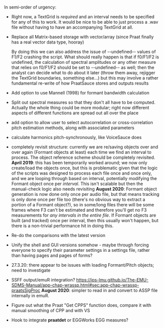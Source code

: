 In semi-order of urgency:

- Right now, a TextGrid is *required* and an interval needs to be specified for any of this to work. It would be nice to be able to just process a
  .wav file without having to have an accompanying TextGrid at all.

- Replace all Matrix-based storage with vector/array (since Praat finally has a real vector data type, hooray)

  By doing this we can also address the issue of --undefined-- values of F1/F2 crashing the script. What should really happen is that if f0/F1/F2 is undefined, the calculation of spectral amplitudes or any other measure that relies on f0/F1/F2 should be set to --undefined-- as well; then the analyst can decide what to do about it later (throw them away, rejigger the TextGrid boundaries, something else...) but this may involve a rather fundamental re-write of how PraatSauce stores and outputs results
      
- Add option to use Mannell (1998) for formant bandwidth calculation

- Split out spectral measures so that they don't all have to be computed. Actually the whole thing could be more modular; right now different aspects of different functions are spread out all over the place

- add option to allow user to select autocorrelation or cross-correlation pitch estimation methods, along with associated parameters

- calculate harmonics pitch-synchronously, like VoiceSauce does

- completely revisit structure: currently we are re/saving objects over and over again (Formant objects at least) each time we find an interval to process. The object reference scheme should be completely revisited. **April 2019**: this has been temporarily worked around; we now only create/load the objects once, but this is problematic given that the logic of the scripts was designed to process each file once and once only, and we are looping through based on interval, potentially modifying the Formant object once per *interval*. This isn't scalable but then the manual-check logic also needs revisiting **August 2020**: Formant object generation is now done only once per audio file, but that means tracking is only done once per file too (there's no obvious way to extract a portion of a Formant object?), so in some/long files there will be some frames where F3 can't be estimated and therefore you'll get no F3 measurements for *any intervals in the entire file*. If Formant objects are built (and tracked) once per interval, then this usually won't happen, but there is a non-trivial performance hit in doing this.

- Re-do the comparisons with the latest version

- Unify the shell and GUI versions somehow - maybe through forcing everyone to specify their parameter settings in a settings file, rather than having pages and pages of forms?

- 27.3.20: there appear to be issues with loading Formant/Pitch objects; need to investigate

- SSFF output/emuR integration? https://ips-lmu.github.io/The-EMU-SDMS-Manual/app-chap-wrassp.html#sec:app-chap-wrassp-praatsSigProc **August 2020**: simpler to read in and convert to ASSP file internally in emuR.

- Figure out what the Praat "Get CPPS" function does, compare it with manual smoothing of CPP and with VS

- Hook to integrate **praatdet** or EGGWorks EGG measures?
